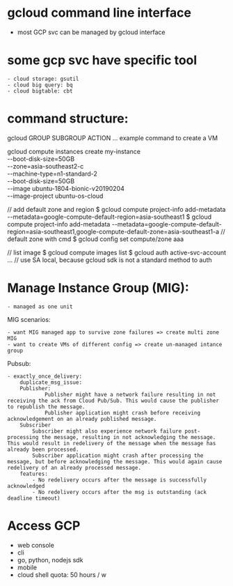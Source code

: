 # gcloud command line interface
  - most GCP svc can be managed by gcloud interface
# some gcp svc have specific tool

    - cloud storage: gsutil
    - cloud big query: bq
    - cloud bigtable: cbt

# command structure:

  gcloud GROUP SUBGROUP ACTION ...
  example command to create a VM
  
  gcloud compute instances create my-instance \
  --boot-disk-size=50GB \
  --zone=asia-southeast2-c \
  --machine-type=n1-standard-2 \
  --boot-disk-size=50GB \
  --image ubuntu-1804-bionic-v20190204 \
  --image-project ubuntu-os-cloud
  
  // add default zone and region
  $ gcloud compute project-info add-metadata --metadata=google-compute-default-region=asia-southeast1
  $ gcloud compute project-info add-metadata --metadata=google-compute-default-region=asia-southeast1,google-compute-default-zone=asia-southeast1-a
  // default zone with cmd
  $ gcloud config set compute/zone aaa
  
  // list image
  $ gcloud compute images list
  $ gcloud auth active-svc-account ... // use SA local, because gcloud sdk is not a standard method to auth

# Manage Instance Group (MIG):

    - managed as one unit

MIG scenarios:

    - want MIG managed app to survive zone failures => create multi zone MIG
    - want to create VMs of different config => create un-managed intance group 

Pubsub:
    
    - exactly_once_delivery:
        duplicate_msg_issue:
        Publisher:
                Publisher might have a network failure resulting in not receiving the ack from Cloud Pub/Sub. This would cause the publisher to republish the message.
                Publisher application might crash before receiving acknowledgement on an already published message.
        Subscriber
            Subscriber might also experience network failure post-processing the message, resulting in not acknowledging the message. This would result in redelivery of the message when the message has already been processed.
            Subscriber application might crash after processing the message, but before acknowledging the message. This would again cause redelivery of an already processed message.
        features:
            - No redelivery occurs after the message is successfully acknowledged
            - No redelivery occurs after the msg is outstanding (ack deadline timeout)
# Access GCP

  - web console
  - cli
  - go, python, nodejs sdk
  - mobile
  - cloud shell quota: 50 hours / w
